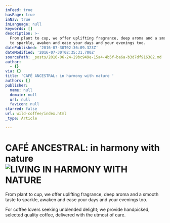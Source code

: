 ```yaml
---
inFeed: true
hasPage: true
inNav: true
inLanguage: null
keywords: []
description: >-
  From plant to cup, we offer uplifting fragrance, deep aroma and a smooth taste
  to sparkle, awaken and ease your days and your evenings too.
datePublished: '2016-07-30T02:36:09.323Z'
dateModified: '2016-07-30T02:35:31.700Z'
sourcePath: _posts/2016-06-24-29bc949e-15a4-4b5f-ba6a-b3d7df916382.md
author:
  - {}
via: {}
title: 'CAFÉ ANCESTRAL: in harmony with nature '
authors: []
publisher:
  name: null
  domain: null
  url: null
  favicon: null
starred: false
url: wild-coffee/index.html
_type: Article

---
```

# CAFÉ ANCESTRAL: in harmony with nature ![LIVING IN HARMONY WITH NATURE](https://imgflo.herokuapp.com/graph/vahj1ThiexotieMo/79501fa8b563fb295c1dc5d9cac8c782/croprotate.jpg?cropheight=731&cropwidth=1097&degrees=0&input=https%3A%2F%2Fs3-us-west-2.amazonaws.com%2Fthe-grid-img%2Fp%2Fb9f65d255cc2f701d15478511de1d2f996d54161.jpg&x=0&y=0)

From plant to cup, we offer uplifting fragrance, deep aroma and a smooth taste to sparkle, awaken and ease your days and your evenings too.

For coffee lovers seeking unblended delight; we provide handpicked, selected quality coffee, delivered with the utmost of care.